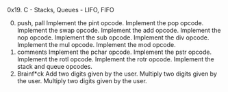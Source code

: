 0x19. C - Stacks, Queues - LIFO, FIFO

0. push, pall
Implement the pint opcode.
Implement the pop opcode.
Implement the swap opcode.
Implement the add opcode.
Implement the nop opcode.
Implement the sub opcode.
Implement the div opcode.
Implement the mul opcode.
Implement the mod opcode.
10. comments
Implement the pchar opcode.
Implement the pstr opcode.
Implement the rotl opcode.
Implement the rotr opcode.
Implement the stack and queue opcodes.
16. Brainf*ck
Add two digits given by the user.
Multiply two digits given by the user.
Multiply two digits given by the user.

